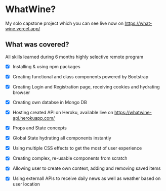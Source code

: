 # WhatWine?

My solo capstone project which you can see live now on https://what-wine.vercel.app/


## What was covered?
All skills learned during 6 months highly selective remote program
- [x] Installing & using npm packages 
- [x] Creating functional and class components powered by Bootstrap
- [x] Creating Login and Registration page, receiving cookies and hydrating browser
- [x] Creating own databse in Mongo DB
- [x] Hosting created API on Heroku, available live on https://whatwine-api.herokuapp.com/
- [x] Props and State concepts
- [x] Global State hydrating all components instantly
- [x] Using multiple CSS effects to get the most of user experience 
- [x] Creating complex, re-usable components from scratch
- [x] Allowing user to create own context, adding and removing saved items
- [x] Using externall APIs to receive daily news as well as weather based on user location

